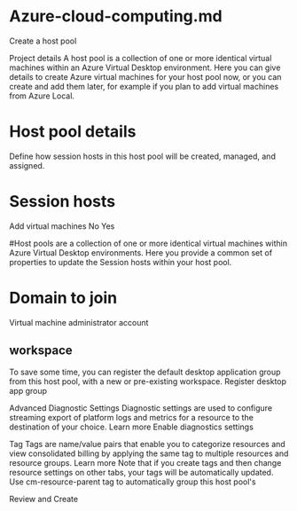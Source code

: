 # Azure-cloud-computing.md
Create a host pool

Project details
A host pool is a collection of one or more identical virtual machines within an Azure Virtual Desktop environment. Here you can give details to create Azure virtual machines for your host pool now, or you can create and add them later, for example if you plan to add virtual machines from Azure Local.

# Host pool details
Define how session hosts in this host pool will be created, managed, and assigned.

# Session hosts
Add virtual machines
No
Yes

#Host pools are a collection of one or more identical virtual machines within Azure Virtual Desktop environments. Here you provide a common set of properties to update the Session hosts within your host pool.

# Domain to join
Virtual machine administrator account


## workspace
To save some time, you can register the default desktop application group from this host pool, with a new or pre-existing workspace.
Register desktop app group


Advanced
Diagnostic Settings
Diagnostic settings are used to configure streaming export of platform logs and metrics for a resource to the destination of your choice. Learn more 
Enable diagnostics settings

Tag
Tags are name/value pairs that enable you to categorize resources and view consolidated billing by applying the same tag to multiple resources and resource groups. Learn more
Note that if you create tags and then change resource settings on other tabs, your tags will be automatically updated.
Use cm-resource-parent tag to automatically group this host pool's

Review and Create
